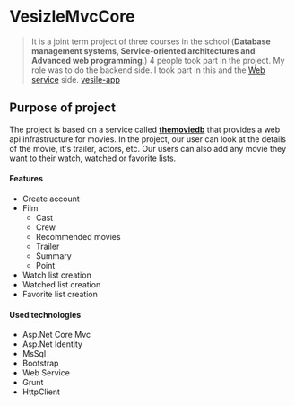 
# VesizleMvcCore
> It is a joint term project of three courses in the school (**Database management systems, Service-oriented architectures and Advanced web programming**.) 4 people took part in the project. My role was to do the backend side. I took part in this and the [Web service](https://github.com/AliYildizoz909/VesizleWebService) side.
[vesile-app](https://github.com/vesile-app)

## Purpose of project
The project is based on a service called [**themoviedb**](https://developers.themoviedb.org/3/getting-started/introduction) that provides a web api infrastructure for movies. In the project, our user can look at the details of the movie, it's trailer, actors, etc. Our users can also add any movie they want to their watch, watched or favorite lists.
 
 #### Features
 - Create account
 - Film
	- Cast 
	- Crew
	- Recommended movies
	- Trailer
	- Summary
	- Point
- Watch list creation
- Watched list creation
- Favorite list creation

#### Used technologies
- Asp.Net Core Mvc
- Asp.Net Identity
- MsSql
- Bootstrap
- Web Service
- Grunt
- HttpClient 
